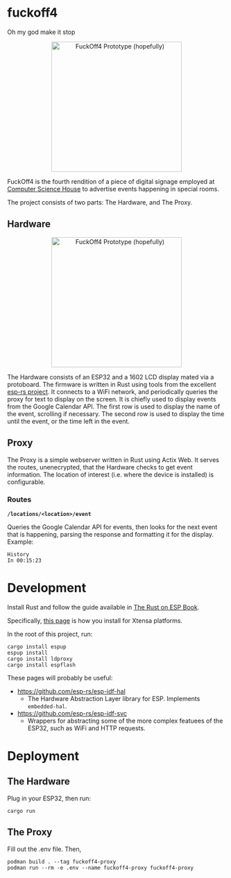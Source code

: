 # fuckoff4
Oh my god make it stop

<p align="center">
  <img height="300px" src="https://github.com/WillNilges/fuckoff4/assets/42927786/d2b6d828-ceba-49d1-a27a-3e2e9aa53e85" alt="FuckOff4 Prototype (hopefully)">
</p>

FuckOff4 is the fourth rendition of a piece of digital signage employed
at [Computer Science House](https://csh.rit.edu) to advertise events happening in
special rooms.

The project consists of two parts: The Hardware, and The Proxy.

## Hardware

<p align="center">
  <img height="300px" src="https://github.com/WillNilges/fuckoff4/assets/42927786/7638e7aa-a8a2-4c88-be0f-557f66865085" alt="FuckOff4 Prototype (hopefully)">
</p>

The Hardware consists of an ESP32 and a 1602 LCD display mated via a protoboard.
The firmware is written in Rust using tools from the excellent [esp-rs project](https://github.com/esp-rs).
It connects to a WiFi network, and periodically queries the proxy for text to display on the screen. It
is chiefly used to display events from the Google Calendar API. The first row is used to display the name of
the event, scrolling if necessary. The second row is used to display the time until the event, or the time
left in the event.

## Proxy

The Proxy is a simple webserver written in Rust using Actix Web. It serves the routes, unenecrypted, that the
Hardware checks to get event information. The location of interest (i.e. where the device is installed) is
configurable.

### Routes

**`/locations/<location>/event`**

Queries the Google Calendar API for events, then looks for the next event that is happening, parsing the response
and formatting it for the display.
Example:
```
History
In 00:15:23
```

# Development

Install Rust and follow the guide available in [The Rust on ESP Book](https://esp-rs.github.io/book/installation/index.html).

Specifically, [this page](https://esp-rs.github.io/book/installation/riscv-and-xtensa.html) is how you install for Xtensa platforms.

In the root of this project, run:
```
cargo install espup
espup install
cargo install ldproxy
cargo install espflash
```

These pages will probably be useful:
- https://github.com/esp-rs/esp-idf-hal
    - The Hardware Abstraction Layer library for ESP. Implements `embedded-hal`.
- https://github.com/esp-rs/esp-idf-svc
    - Wrappers for abstracting some of the more complex featuees of the ESP32, such as WiFi and HTTP requests.
 
# Deployment

## The Hardware

Plug in your ESP32, then run:

```
cargo run
```

## The Proxy

Fill out the .env file. Then,

```
podman build . --tag fuckoff4-proxy
podman run --rm -e .env --name fuckoff4-proxy fuckoff4-proxy
```
